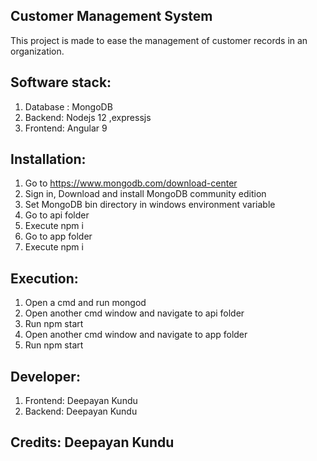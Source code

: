 ## Customer Management System

This project is made to ease the management of customer records in an organization.

## Software stack:
1) Database : MongoDB
2) Backend: Nodejs 12 ,expressjs
3) Frontend: Angular 9

## Installation:

1) Go to https://www.mongodb.com/download-center 
2) Sign in, Download and install MongoDB community edition
3) Set MongoDB bin directory in windows environment variable
4) Go to api folder
5) Execute npm i
6) Go to app folder
7) Execute npm i 

## Execution:

 1) Open a cmd and run mongod
 2) Open another cmd window and navigate to api folder
 3) Run npm start
 4) Open another cmd window and navigate to app folder
 5) Run npm start

## Developer:

1) Frontend: Deepayan Kundu
2) Backend: Deepayan Kundu

## Credits: Deepayan Kundu
